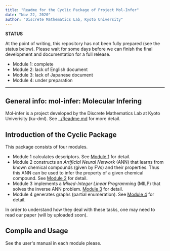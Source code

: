 ```yaml
---
title: "Readme for the Cyclic Package of Project Mol-Infer"
date: "Nov 22, 2020"
author: "Discrete Mathematics Lab, Kyoto University"
---
```


**STATUS**

At the point of writing, this repository has not been fully prepared (see the status below). Please wait for some days before we can finish the final development and documentation for a full release.

* Module 1: complete
* Module 2: lack of English document
* Module 3: lack of Japanese document
* Module 4: under preparation

---

## General info: mol-infer: Molecular Infering

Mol-infer is a project developed by the Discrete Mathematics Lab at Kyoto Univerisity (ku-dml). See [../Readme.md](introduction) for more detail.

## Introduction of the Cyclic Package

This package consists of four modules.

+ Module 1 calculates descriptors. See [Module 1](Module_1/) for detail.
+ Module 2 constructs an *Artificial Neural Network* (ANN) that learns from known chemical compounds (given by FVs) and their properties. Thus this ANN can be used to infer the property of a given chemical compound. See [Module 2](Module_2/) for detail.
+ Module 3 implements a *Mixed-Integer Linear Programming* (MILP) that solves the inverse ANN problem.
[Module 3](Module_3/) for detail.
+ Module 4 generates graphs (partial enumeration). See [Module 4](Module_4/) for detail.

In order to understand how they deal with these tasks, one may need to read our paper (will by uploaded soon).

## Compile and Usage

See the user's manual in each module please.
